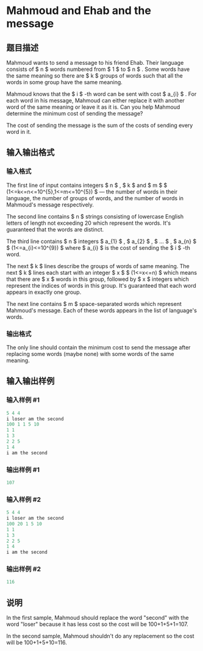 # Mahmoud and Ehab and the message

## 题目描述

Mahmoud wants to send a message to his friend Ehab. Their language consists of $ n $ words numbered from $ 1 $ to $ n $ . Some words have the same meaning so there are $ k $ groups of words such that all the words in some group have the same meaning.

Mahmoud knows that the $ i $ -th word can be sent with cost $ a_{i} $ . For each word in his message, Mahmoud can either replace it with another word of the same meaning or leave it as it is. Can you help Mahmoud determine the minimum cost of sending the message?

The cost of sending the message is the sum of the costs of sending every word in it.

## 输入输出格式

### 输入格式

The first line of input contains integers $ n $ , $ k $ and $ m $ $ (1<=k<=n<=10^{5},1<=m<=10^{5}) $ — the number of words in their language, the number of groups of words, and the number of words in Mahmoud's message respectively.

The second line contains $ n $ strings consisting of lowercase English letters of length not exceeding 20 which represent the words. It's guaranteed that the words are distinct.

The third line contains $ n $ integers $ a_{1} $ , $ a_{2} $ , $ ... $ , $ a_{n} $ $ (1<=a_{i}<=10^{9}) $ where $ a_{i} $ is the cost of sending the $ i $ -th word.

The next $ k $ lines describe the groups of words of same meaning. The next $ k $ lines each start with an integer $ x $ $ (1<=x<=n) $ which means that there are $ x $ words in this group, followed by $ x $ integers which represent the indices of words in this group. It's guaranteed that each word appears in exactly one group.

The next line contains $ m $ space-separated words which represent Mahmoud's message. Each of these words appears in the list of language's words.

### 输出格式

The only line should contain the minimum cost to send the message after replacing some words (maybe none) with some words of the same meaning.

## 输入输出样例

### 输入样例 #1

```cpp
5 4 4
i loser am the second
100 1 1 5 10
1 1
1 3
2 2 5
1 4
i am the second

```
### 输出样例 #1

```cpp
107
```


### 输入样例 #2

```cpp
5 4 4
i loser am the second
100 20 1 5 10
1 1
1 3
2 2 5
1 4
i am the second

```
### 输出样例 #2

```cpp
116
```


## 说明

In the first sample, Mahmoud should replace the word "second" with the word "loser" because it has less cost so the cost will be 100+1+5+1=107.

In the second sample, Mahmoud shouldn't do any replacement so the cost will be 100+1+5+10=116.

